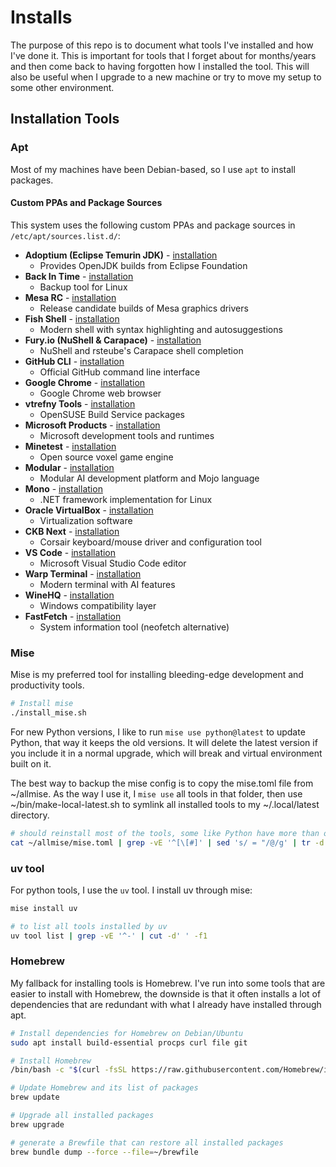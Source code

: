 # Installs

The purpose of this repo is to document what tools I've installed and how I've
done it.  This is important for tools that I forget about for months/years and
then come back to having forgotten how I installed the tool.  This will also be
useful when I upgrade to a new machine or try to move my setup to some other
environment.

## Installation Tools

### Apt

Most of my machines have been Debian-based, so I use `apt` to install
packages.

#### Custom PPAs and Package Sources

This system uses the following custom PPAs and package sources in
`/etc/apt/sources.list.d/`:

- **Adoptium (Eclipse Temurin JDK)** - [installation](https://adoptium.net/installation/linux/)
  - Provides OpenJDK builds from Eclipse Foundation
- **Back In Time** - [installation](https://launchpad.net/~bit-team/+archive/ubuntu/stable)
  - Backup tool for Linux
- **Mesa RC** - [installation](https://launchpad.net/~ernstp/+archive/ubuntu/mesarc)
  - Release candidate builds of Mesa graphics drivers
- **Fish Shell** - [installation](https://launchpad.net/~fish-shell/+archive/ubuntu/release-4)
  - Modern shell with syntax highlighting and autosuggestions
- **Fury.io (NuShell & Carapace)** - [installation](https://www.nushell.sh/book/installation.html)
  - NuShell and rsteube's Carapace shell completion
- **GitHub CLI** - [installation](https://github.com/cli/cli/blob/trunk/docs/install_linux.md)
  - Official GitHub command line interface
- **Google Chrome** - [installation](https://www.google.com/chrome/browser/desktop/index.html)
  - Google Chrome web browser
- **vtrefny Tools** - [installation](https://software.opensuse.org/download.html?project=home%3Avtrefny&package=udisks2)
  - OpenSUSE Build Service packages
- **Microsoft Products** - [installation](https://docs.microsoft.com/en-us/dotnet/core/install/linux-ubuntu)
  - Microsoft development tools and runtimes
- **Minetest** - [installation](https://launchpad.net/~minetestdevs/+archive/ubuntu/stable)
  - Open source voxel game engine
- **Modular** - [installation](https://docs.modular.com/mojo/manual/get-started/)
  - Modular AI development platform and Mojo language
- **Mono** - [installation](https://www.mono-project.com/download/stable/#download-lin)
  - .NET framework implementation for Linux
- **Oracle VirtualBox** - [installation](https://www.virtualbox.org/wiki/Linux_Downloads)
  - Virtualization software
- **CKB Next** - [installation](https://launchpad.net/~tatokis/+archive/ubuntu/ckb-next-git)
  - Corsair keyboard/mouse driver and configuration tool
- **VS Code** - [installation](https://code.visualstudio.com/docs/setup/linux)
  - Microsoft Visual Studio Code editor
- **Warp Terminal** - [installation](https://www.warp.dev/linux)
  - Modern terminal with AI features
- **WineHQ** - [installation](https://wiki.winehq.org/Ubuntu)
  - Windows compatibility layer
- **FastFetch** - [installation](https://launchpad.net/~zhangsongcui3371/+archive/ubuntu/fastfetch)
  - System information tool (neofetch alternative)

### Mise

Mise is my preferred tool for installing bleeding-edge development and
productivity tools.

```bash
# Install mise
./install_mise.sh
```

For new Python versions, I like to run `mise use python@latest` to update
Python, that way it keeps the old versions. It will delete the latest version if
you include it in a normal upgrade, which will break and virtual environment
built on it.

The best way to backup the mise config is to copy the mise.toml file from
~/allmise.  As the way I use it, I `mise use` all tools in that folder, then use
~/bin/make-local-latest.sh to symlink all installed tools to my ~/.local/latest
directory.

```bash
# should reinstall most of the tools, some like Python have more than one version
cat ~/allmise/mise.toml | grep -vE '^[\[#]' | sed 's/ = "/@/g' | tr -d '"' | xargs -n1 echo
```

### uv tool

For python tools, I use the `uv` tool. I install uv through mise:

```bash
mise install uv
```

```bash
# to list all tools installed by uv
uv tool list | grep -vE '^-' | cut -d' ' -f1
```

### Homebrew

My fallback for installing tools is Homebrew.  I've run into some tools that
are easier to install with Homebrew, the downside is that it often installs a
lot of dependencies that are redundant with what I already have installed
through apt.

```bash
# Install dependencies for Homebrew on Debian/Ubuntu
sudo apt install build-essential procps curl file git
```

``` bash
# Install Homebrew
/bin/bash -c "$(curl -fsSL https://raw.githubusercontent.com/Homebrew/install/HEAD/install.sh)"
```

```bash
# Update Homebrew and its list of packages
brew update
```

```bash
# Upgrade all installed packages
brew upgrade
```

```bash
# generate a Brewfile that can restore all installed packages
brew bundle dump --force --file=~/brewfile
```
